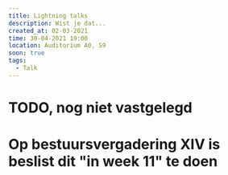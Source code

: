 ```yaml
---
title: Lightning talks
description: Wist je dat...
created_at: 02-03-2021
time: 30-04-2021 19:00
location: Auditorium A0, S9
soon: true
tags:
  - Talk
---
```


# TODO, nog niet vastgelegd
# Op bestuursvergadering XIV is beslist dit "in week 11" te doen
